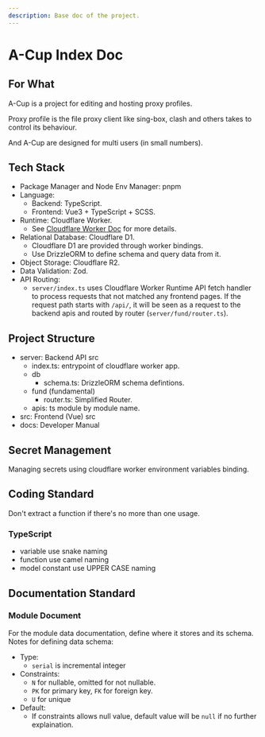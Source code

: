 ```yaml
---
description: Base doc of the project.
---
```


# A-Cup Index Doc

## For What

A-Cup is a project for editing and hosting proxy profiles.

Proxy profile is the file proxy client like sing-box, clash and others takes to control its behaviour.

And A-Cup are designed for multi users (in small numbers).

## Tech Stack

- Package Manager and Node Env Manager: pnpm
- Language:
  - Backend: TypeScript.
  - Frontend: Vue3 + TypeScript + SCSS.
- Runtime: Cloudflare Worker.
  - See [Cloudflare Worker Doc](./cloudflare.md#worker) for more details.
- Relational Database: Cloudflare D1.
  - Cloudflare D1 are provided through worker bindings.
  - Use DrizzleORM to define schema and query data from it.
- Object Storage: Cloudflare R2.
- Data Validation: Zod.
- API Routing:
  - `server/index.ts` uses Cloudflare Worker Runtime API fetch handler to process requests that not matched any frontend pages. If the request path starts with `/api/`, it will be seen as a request to the backend apis and routed by router (`server/fund/router.ts`).

## Project Structure

- server: Backend API src
  - index.ts: entrypoint of cloudflare worker app.
  - db
    - schema.ts: DrizzleORM schema defintions.
  - fund (fundamental)
    - router.ts: Simplified Router.
  - apis: ts module by module name.
- src: Frontend (Vue) src
- docs: Developer Manual

## Secret Management

Managing secrets using cloudflare worker environment variables binding.

## Coding Standard

Don't extract a function if there's no more than one usage.

### TypeScript

- variable use snake naming
- function use camel naming
- model constant use UPPER CASE naming

## Documentation Standard

### Module Document

For the module data documentation, define where it stores and its schema.
Notes for defining data schema:

- Type:
  - `serial` is incremental integer
- Constraints:
  - `N` for nullable, omitted for not nullable.
  - `PK` for primary key, `FK` for foreign key.
  - `U` for unique
- Default:
  - If constraints allows null value, default value will be `null` if no further explaination.
